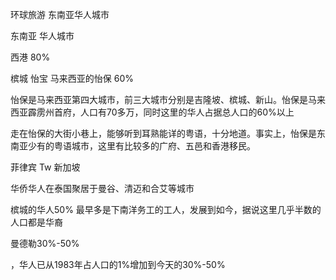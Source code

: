 环球旅游 东南亚华人城市




东南亚 华人城市

西港  80%

槟城 怡宝  马来西亚的怡保  60%


怡保是马来西亚第四大城市，前三大城市分别是吉隆坡、槟城、新山。怡保是马来西亚霹雳州首府，人口有70多万，同时这里的华人占据总人口的60%以上


走在怡保的大街小巷上，能够听到耳熟能详的粤语，十分地道。事实上，怡保是东南亚少有的粤语城市，这里有比较多的广府、五邑和香港移民。


菲律宾
Tw 新加坡

华侨华人在泰国聚居于曼谷、清迈和合艾等城市

槟城的华人50%
最早多是下南洋务工的工人，发展到如今，据说这里几乎半数的人口都是华裔


曼德勒30%-50%

，华人已从1983年占人口的1%增加到今天的30%-50%
